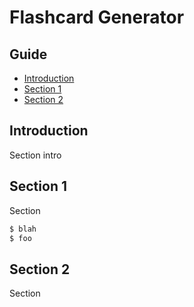 # Flashcard Generator

## Guide

- [Introduction](#introduction)
- [Section 1](#section-1)
- [Section 2](#section-2)

## Introduction

Section intro 

## Section 1

Section

```bash
$ blah
$ foo
```

## Section 2

Section

